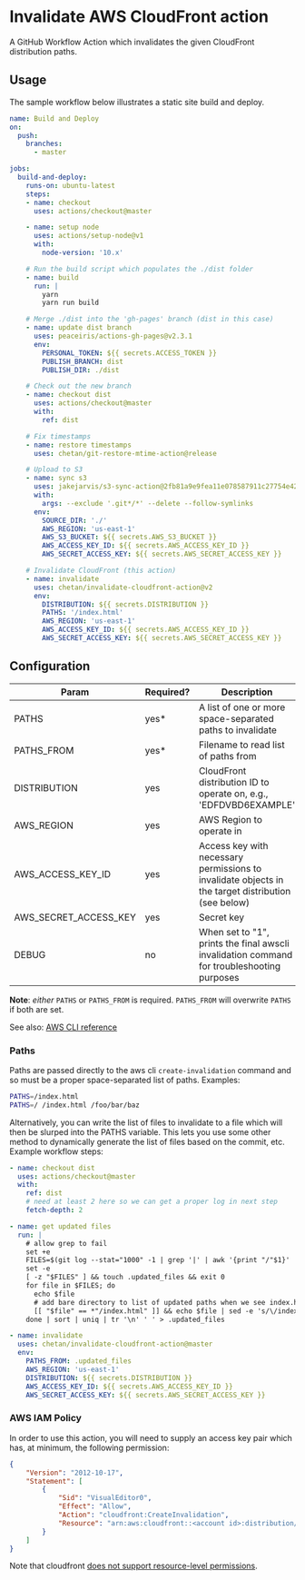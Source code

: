 # Invalidate AWS CloudFront action

A GitHub Workflow Action which invalidates the given CloudFront distribution paths.

## Usage

The sample workflow below illustrates a static site build and deploy.

```yaml
name: Build and Deploy
on:
  push:
    branches:
      - master

jobs:
  build-and-deploy:
    runs-on: ubuntu-latest
    steps:
    - name: checkout
      uses: actions/checkout@master

    - name: setup node
      uses: actions/setup-node@v1
      with:
        node-version: '10.x'

    # Run the build script which populates the ./dist folder
    - name: build
      run: |
        yarn
        yarn run build

    # Merge ./dist into the 'gh-pages' branch (dist in this case)
    - name: update dist branch
      uses: peaceiris/actions-gh-pages@v2.3.1
      env:
        PERSONAL_TOKEN: ${{ secrets.ACCESS_TOKEN }}
        PUBLISH_BRANCH: dist
        PUBLISH_DIR: ./dist

    # Check out the new branch
    - name: checkout dist
      uses: actions/checkout@master
      with:
        ref: dist

    # Fix timestamps
    - name: restore timestamps
      uses: chetan/git-restore-mtime-action@release

    # Upload to S3
    - name: sync s3
      uses: jakejarvis/s3-sync-action@2fb81a9e9fea11e078587911c27754e42e6a6e88
      with:
        args: --exclude '.git*/*' --delete --follow-symlinks
      env:
        SOURCE_DIR: './'
        AWS_REGION: 'us-east-1'
        AWS_S3_BUCKET: ${{ secrets.AWS_S3_BUCKET }}
        AWS_ACCESS_KEY_ID: ${{ secrets.AWS_ACCESS_KEY_ID }}
        AWS_SECRET_ACCESS_KEY: ${{ secrets.AWS_SECRET_ACCESS_KEY }}

    # Invalidate CloudFront (this action)
    - name: invalidate
      uses: chetan/invalidate-cloudfront-action@v2
      env:
        DISTRIBUTION: ${{ secrets.DISTRIBUTION }}
        PATHS: '/index.html'
        AWS_REGION: 'us-east-1'
        AWS_ACCESS_KEY_ID: ${{ secrets.AWS_ACCESS_KEY_ID }}
        AWS_SECRET_ACCESS_KEY: ${{ secrets.AWS_SECRET_ACCESS_KEY }}

```

## Configuration

Param | Required? | Description
----- | --------- | -----------
PATHS | yes* | A list of one or more space-separated paths to invalidate
PATHS_FROM | yes* | Filename to read list of paths from
DISTRIBUTION | yes |  CloudFront distribution ID to operate on, e.g., 'EDFDVBD6EXAMPLE'
AWS_REGION | yes | AWS Region to operate in
AWS_ACCESS_KEY_ID | yes | Access key with necessary permissions to invalidate objects in the target distribution (see below)
AWS_SECRET_ACCESS_KEY | yes | Secret key
DEBUG | no | When set to "1", prints the final awscli invalidation command for troubleshooting purposes

__Note__: *either* `PATHS` or `PATHS_FROM` is required. `PATHS_FROM` will
overwrite `PATHS` if both are set.

See also: [AWS CLI reference](https://docs.aws.amazon.com/cli/latest/reference/cloudfront/create-invalidation.html)

### Paths

Paths are passed directly to the aws cli `create-invalidation` command and so
must be a proper space-separated list of paths. Examples:

```sh
PATHS=/index.html
PATHS=/ /index.html /foo/bar/baz
```

Alternatively, you can write the list of files to invalidate to a file which
will then be slurped into the PATHS variable. This lets you use some other
method to dynamically generate the list of files based on the commit, etc.
Example workflow steps:

```yaml
- name: checkout dist
  uses: actions/checkout@master
  with:
    ref: dist
    # need at least 2 here so we can get a proper log in next step
    fetch-depth: 2

- name: get updated files
  run: |
    # allow grep to fail
    set +e
    FILES=$(git log --stat="1000" -1 | grep '|' | awk '{print "/"$1}' | grep -e '\.html$')
    set -e
    [ -z "$FILES" ] && touch .updated_files && exit 0
    for file in $FILES; do
      echo $file
      # add bare directory to list of updated paths when we see index.html
      [[ "$file" == *"/index.html" ]] && echo $file | sed -e 's/\/index.html$/\//'
    done | sort | uniq | tr '\n' ' ' > .updated_files

- name: invalidate
  uses: chetan/invalidate-cloudfront-action@master
  env:
    PATHS_FROM: .updated_files
    AWS_REGION: 'us-east-1'
    DISTRIBUTION: ${{ secrets.DISTRIBUTION }}
    AWS_ACCESS_KEY_ID: ${{ secrets.AWS_ACCESS_KEY_ID }}
    AWS_SECRET_ACCESS_KEY: ${{ secrets.AWS_SECRET_ACCESS_KEY }}
```

### AWS IAM Policy

In order to use this action, you will need to supply an access key pair which has, at minimum, the following permission:

```json
{
    "Version": "2012-10-17",
    "Statement": [
        {
            "Sid": "VisualEditor0",
            "Effect": "Allow",
            "Action": "cloudfront:CreateInvalidation",
            "Resource": "arn:aws:cloudfront::<account id>:distribution/*"
        }
    ]
}
```

Note that cloudfront [does not support resource-level permissions](https://stackoverflow.com/a/44373795/1777780).
